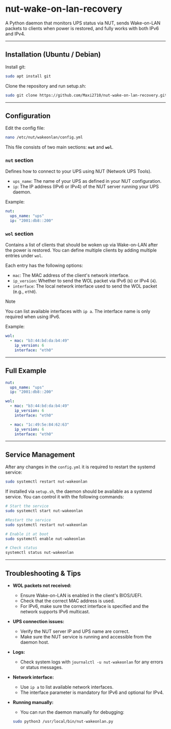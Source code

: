 # nut-wake-on-lan-recovery
A Python daemon that monitors UPS status via NUT, sends Wake-on-LAN packets to clients when power is restored, and fully works with both IPv6 and IPv4.

---

## Installation (Ubuntu / Debian)

Install git:

```bash
sudo apt install git
```

Clone the repository and run setup.sh:

```bash
sudo git clone https://github.com/Maxi2710/nut-wake-on-lan-recovery.git && cd nut-wake-on-lan-recovery && bash setup.sh
```

---

## Configuration

Edit the config file:

```bash
nano /etc/nut/wakeonlan/config.yml
```

This file consists of two main sections: **`nut`** and **`wol`**.


### `nut` section
Defines how to connect to your UPS using NUT (Network UPS Tools).

- `ups_name`: The name of your UPS as defined in your NUT configuration.
- `ip`: The IP address (IPv6 or IPv4) of the NUT server running your UPS daemon.

Example:

```yaml
nut:
  ups_name: "ups"
  ip: "2001:db8::200"
```


### `wol` section
Contains a list of clients that should be woken up via Wake-on-LAN after the power is restored. You can define multiple clients by adding multiple entries under `wol`.

Each entry has the following options:

- `mac`: The MAC address of the client's network interface.
- `ip_version`: Whether to send the WOL packet via IPv6 (`6`) or IPv4 (`4`).
- `interface`: The local network interface used to send the WOL packet (e.g., `eth0`).
> [!NOTE] 
> You can list available interfaces with `ip a`.
> The interface name is only required when using IPv6.

Example:

```yaml
wol:
  - mac: "b3:44:bd:da:b4:49"
    ip_version: 6
    interface: "eth0"
```

---

## Full Example

```yaml
nut:
  ups_name: "ups"
  ip: "2001:db8::200"

wol:
  - mac: "b3:44:bd:da:b4:49"
    ip_version: 6
    interface: "eth0"

  - mac: "1c:49:5e:84:62:63"
    ip_version: 6
    interface: "eth0"
```

---

## Service Management
After any changes in the `config.yml` it is required to restart the systemd service:
```bash
sudo systemctl restart nut-wakeonlan
```

If installed via `setup.sh`, the daemon should be available as a systemd service. You can control it with the following commands:

```bash
# Start the service
sudo systemctl start nut-wakeonlan

#Restart the service
sudo systemctl restart nut-wakeonlan

# Enable it at boot
sudo systemctl enable nut-wakeonlan

# Check status
systemctl status nut-wakeonlan
```

---

## Troubleshooting & Tips


- **WOL packets not received:**
  - Ensure Wake-on-LAN is enabled in the client's BIOS/UEFI.
  - Check that the correct MAC address is used.
  - For IPv6, make sure the correct interface is specified and the network supports IPv6 multicast.

- **UPS connection issues:**
  - Verify the NUT server IP and UPS name are correct.
  - Make sure the NUT service is running and accessible from the daemon host.

- **Logs:**
  - Check system logs with `journalctl -u nut-wakeonlan` for any errors or status messages.

- **Network interface:**
  - Use `ip a` to list available network interfaces.
  - The interface parameter is mandatory for IPv6 and optional for IPv4.

- **Running manually:**
  - You can run the daemon manually for debugging:
  ```bash
  sudo python3 /usr/local/bin/nut-wakeonlan.py
  ```
